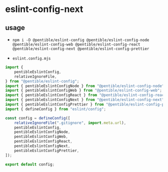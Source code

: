 # eslint-config-next

## usage

- `npm i -D @pentible/eslint-config @pentible/eslint-config-node @pentible/eslint-config-web @pentible/eslint-config-react @pentible/eslint-config-next @pentible/eslint-config-prettier`

- `eslint.config.mjs`

```js
import {
    pentibleEslintConfig,
    relativeIgnoreFile,
} from "@pentible/eslint-config";
import { pentibleEslintConfigNode } from "@pentible/eslint-config-node";
import { pentibleEslintConfigWeb } from "@pentible/eslint-config-web";
import { pentibleEslintConfigReact } from "@pentible/eslint-config-react";
import { pentibleEslintConfigNext } from "@pentible/eslint-config-next";
import { pentibleEslintConfigPrettier } from "@pentible/eslint-config-prettier";
import { defineConfig } from "eslint/config";

const config = defineConfig([
    relativeIgnoreFile(".gitignore", import.meta.url),
    pentibleEslintConfig,
    pentibleEslintConfigNode,
    pentibleEslintConfigWeb,
    pentibleEslintConfigReact,
    pentibleEslintConfigNext,
    pentibleEslintConfigPrettier,
]);

export default config;
```
